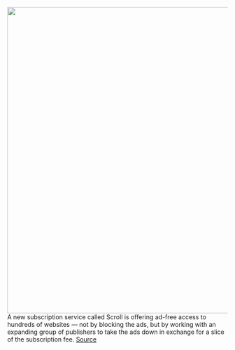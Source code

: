 <img src='https://cdn.vox-cdn.com/thumbor/ia6Ym175zwYsob9qyjlM5-d_fdc=/0x0:2156x1462/1200x800/filters:focal(903x625:1247x969)/cdn.vox-cdn.com/uploads/chorus_image/image/66207215/scroll.0.png' width='700px' /><br/>
A new subscription service called Scroll is offering ad-free access to hundreds of websites — not by blocking the ads, but by working with an expanding group of publishers to take the ads down in exchange for a slice of the subscription fee.
<a href='https://www.theverge.com/2020/1/28/21111865/scroll-ad-free-website-subscription-launches'> Source <a/>
